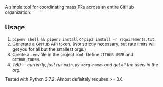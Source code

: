 A simple tool for coordinating mass PRs across an entire GitHub organization.

## Usage

1. `pipenv shell && pipenv install` or `pip3 install -r requirements.txt`.
2. Generate a GitHub API token. (Not strictly necessary, but rate limits will get you for all but the smallest orgs.)
3. Create a `.env` file in the project root. Define `GITHUB_USER` and `GITHUB_TOKEN`.
4. _TBD -- currently, just run `main.py <org-name>` and get all the users in the org!_

Tested with Python 3.7.2. Almost definitely requires >= 3.6.
